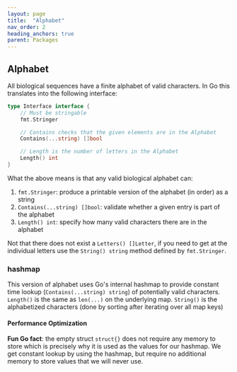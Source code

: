 ```yaml
---
layout: page
title:  "Alphabet"
nav_order: 2
heading_anchors: true
parent: Packages
---
```


## Alphabet

All biological sequences have a finite alphabet of valid characters.
In Go this translates into the following interface:

```go
type Interface interface {
    // Must be stringable
    fmt.Stringer

    // Contains checks that the given elements are in the Alphabet
    Contains(...string) []bool

    // Length is the number of letters in the Alphabet
    Length() int
}
```

What the above means is that any valid biological alphabet can:

1. `fmt.Stringer`: produce a printable version of the alphabet (in order) as a string
2. `Contains(...string) []bool`: validate whether a given entry is part of the alphabet
3. `Length() int`: specify how many valid characters there are in the alphabet

Not that there does not exist a `Letters() []Letter`, if you need to get at the individual letters use the `String() string` method defined by `fmt.Stringer`.

### hashmap

This version of alphabet uses Go's internal hashmap to provide constant time lookup (`Contains(...string) string`) of potentially valid characters.
`Length()` is the same as `len(...)` on the underlying map.
`String()` is the alphabetized characters (done by sorting after iterating over all map keys)

#### Performance Optimization

**Fun Go fact**: the empty struct `struct{}` does not require any memory to store which is precisely why it is used as the values for our hashmap. We get constant lookup by using the hashmap, but require no additional memory to store values that we will never use.
